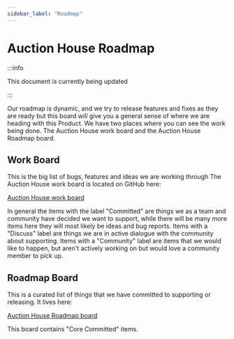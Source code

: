 ```yaml
---
sidebar_label: "Roadmap"
---
```


# Auction House Roadmap

:::info

This document is currently being updated

:::

Our roadmap is dynamic, and we try to release features and fixes as they are ready but this board will give you a general sense of where we are heading with this Product.
We have two places where you can see the work being done. The Auction House work board and the Auction House Roadmap board.

## Work Board
This is the big list of bugs, features and ideas we are working through
The Auction House work board is located on GitHub here:

[Auction House work board](https://github.com/orgs/metaplex-foundation/projects/1/views/22)

In general the items with the label "Committed" are things we as a team and community have decided we want to support, while there will be many more items here they will most likely be ideas and bug reports. 
Items with a "Discuss" label are things we are in active dialogue with the community about supporting.
Items with a "Community" label are items that we would like to happen, but aren't actively working on but would love a community member to pick up.

## Roadmap Board
This is a curated list of things that we have committed to supporting or releasing. It lives here:

[Auction House Roadmap board](https://github.com/orgs/metaplex-foundation/projects/1/views/23)

This board contains "Core Committed" items.
